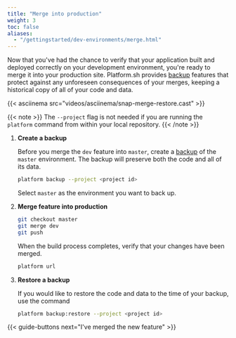 ```yaml
---
title: "Merge into production"
weight: 3
toc: false
aliases:
  - "/gettingstarted/dev-environments/merge.html"
---
```


Now that you've had the chance to verify that your application built and deployed correctly on your development environment, you're ready to merge it into your production site. Platform.sh provides [backup](/administration/backup-and-restore.md) features that protect against any unforeseen consequences of your merges, keeping a historical copy of all of your code and data.

{{< asciinema src="videos/asciinema/snap-merge-restore.cast" >}}

{{< note >}}
The `--project` flag is not needed if you are running the `platform` command from within your local repository.
{{< /note >}}


1. **Create a backup**

    Before you merge the `dev` feature into `master`, create a [backup](/administration/backup-and-restore.md) of the `master` environment. The backup will preserve both the code and all of its data.

    ```bash
    platform backup --project <project id>
    ```

    Select `master` as the environment you want to back up.

2. **Merge feature into production**

    ```bash
    git checkout master
    git merge dev
    git push
    ```

    When the build process completes, verify that your changes have been merged.

    ```bash
    platform url
    ```

3. **Restore a backup**

    If you would like to restore the code and data to the time of your backup, use the command

    ```bash
    platform backup:restore --project <project id>
    ```

{{< guide-buttons next="I've merged the new feature" >}}
